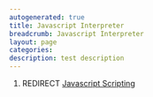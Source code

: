 ```yaml
---
autogenerated: true
title: Javascript Interpreter
breadcrumb: Javascript Interpreter
layout: page
categories: 
description: test description
---
```


1.  REDIRECT [Javascript Scripting](Javascript_Scripting "wikilink")

